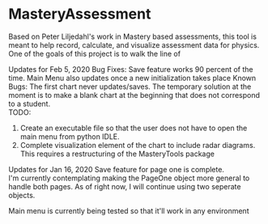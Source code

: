 # MasteryAssessment
Based on Peter Liljedahl's work in Mastery based assessments, this tool is meant to help record, calculate, and visualize assessment data for physics.  One of the goals of this project is to walk the line of 

Updates for Feb 5, 2020
Bug Fixes: Save feature works 90 percent of the time.  Main Menu also updates once a new initialization takes place
Known Bugs: The first chart never updates/saves.  The temporary solution at the moment is to make a blank chart at the beginning that does not correspond to a student.  
TODO: 
1) Create an executable file so that the user does not have to open the main menu from python IDLE.  
2) Complete visualization element of the chart to include radar diagrams.  This requires a restructuring of the MasteryTools package


Updates for Jan 16, 2020
Save feature for page one is complete.  
I'm currently contemplating making the PageOne object more general to handle both pages. 
As of right now, I will continue using two seperate objects.

Main menu is currently being tested so that it'll work in any environment
